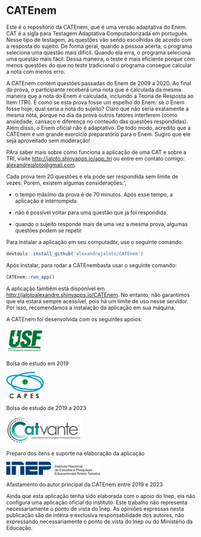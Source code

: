 CATEnem
================

Este é o repositório da CATEnem, que é uma versão adaptativa do Enem.
CAT é a sigla para Testagem Adaptativa Computadorizada em português.
Nesse tipo de testagem, as questões vão sendo escolhidas de acordo com a
resposta do sujeito. De forma geral, quando a pessoa acerta, o programa
seleciona uma questão mais difícil. Quando ela erra, o programa
seleciona uma questão mais fácil. Dessa maneira, o teste é mais
eficiente porque com menos questões do que no teste tradicional o
programa consegue calcular a nota com menos erro.

A CATEnem contém questões passadas do Enem de 2009 a 2020. Ao final da
prova, o participante receberá uma nota que é calculada da mesma maneira
que a nota do Enem é calculada, incluindo a Teoria de Resposta ao Item
(TRI). É como se esta prova fosse um espelho do Enem: se o Enem fosse
hoje, qual seria a nota do sujeito? Claro que não seria exatamente a
mesma nota, porque no dia da prova outros fatores interferem (como
ansiedade, cansaço e diferença no conteúdo das questões respondidas).
Além disso, o Enem oficial não é adaptativo. De todo modo, acredito que
a CATEnem é um grande exercício preparatório para o Enem. Sugiro que ele
seja aproveitado sem moderação!

PAra saber mais sobre como funciona a aplicação de uma CAT e sobre a
TRI, visite <http://jaloto.shinyapps.io/app_tri> ou entre em contato
comigo: <alexandrejaloto@gmail.com>.

Cada prova tem 20 questões e ela pode ser respondida sem limite de
vezes. Porém, existem algumas considerações:’,

-   o tempo máximo da prova é de 70 minutos. Após esse tempo, a
    aplicação é interrompida

-   não é possível voltar para uma questão que já foi respondida

-   quando o sujeito responde mais de uma vez a mesma prova, algumas
    questões podem se repetir

Para instalar a aplicação em seu computador, use o seguinte comando:

``` r
devtools::install_github('alexandrejaloto/CATEnem')
```

Após instalar, para rodar a CATEnembasta usar o seguinte comando:

``` r
CATEnem::run_app()
```

A aplicação também está disponível em
<http://jalotoalexandre.shinyapps.io/CATEnem>. No entanto, não
garantimos que ela estará sempre acessível, pois há um limite de uso
nesse servidor. Por isso, recomendamos a instalação da aplicação em sua
máquina.

A CATEnem foi desenvolvida com os seguintes apoios:

<img src='https://raw.githubusercontent.com/alexandrejaloto/CATEnem/master/data-raw/usf.png' alt='' width='100'/>

Bolsa de estudo em 2019

<img src='https://raw.githubusercontent.com/alexandrejaloto/CATEnem/master/data-raw/capes.png' alt='' width='100'/>

Bolsa de estudo de 2019 a 2023

<img src='https://raw.githubusercontent.com/alexandrejaloto/CATEnem/master/data-raw/Catvante-07.png' alt='' width='200'/>

Preparo dos itens e suporte na elaboração da aplicação

<img src='https://raw.githubusercontent.com/alexandrejaloto/CATEnem/master/data-raw/Logo_INEP.png' alt='' width='250'/>

Afastamento do autor principal da CATEnem entre 2019 e 2023

Ainda que esta aplicação tenha sido elaborada com o apoio do Inep, ela
não configura uma aplicação oficial do instituto. Este trabalho não
representa necessariamente o ponto de vista do Inep. As opiniões
expressas nesta publicação são de inteira e exclusiva responsabilidade
dos autores, não expressando necessariamente o ponto de vista do Inep ou
do Ministério da Educação.
